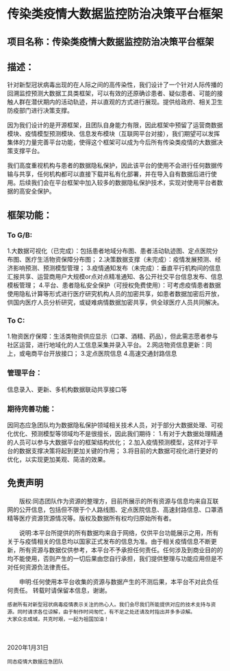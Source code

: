 # 传染类疫情大数据监控防治决策平台框架

## 项目名称：传染类疫情大数据监控防治决策平台框架

## 描述：

​		针对新型冠状病毒出现的在人际之间的高传染性，我们设计了一个针对人际传播的回溯监控预测大数据工具类框架，可以有效的还原确诊患者、疑似患者、可能的接触人群在潜伏期内的活动轨迹，并以直观的方式进行展现。提供给政府、相关卫生防疫部门进行决策支撑。



​		因为我们设计的是开源框架，且团队自身能力有限，因此框架中预留了运营商数据模块、疫情模型预测模块、信息发布模块（互联网平台对接），我们期望可以发挥集体的力量完善平台功能，使得这个框架可以成为今后所有传染类疫情的大数据决策支撑平台。



​		我们高度重视机构与患者的数据隐私保护，因此该平台的使用不会进行任何数据传输与共享，任何机构都可以直接下载并私有化部署，并在导入自有数据后进行使用。后续我们会在平台框架中加入较多的数据隐私保护技术，实现对使用平台者数据的高安全保护。

## 框架功能：

### To G/B:

1.大数据可视化（已完成）：包括患者地域分布图、患者活动轨迹图、定点医院分布图、医疗生活物资保障分布图；
2.决策数据支撑（未完成）：疫情发展预测、经济影响预测、预测模型管理；
3.疫情通知发布（未完成）：垂直平行机构间的信息汇报共享、运营商用户大规模or点对点精准通知、各公开社交平台信息发布、信息模板管理；
4.平台、患者隐私安全保护（可授权免费使用）：可考虑疫情患者数据使用隐私计算等形式进行医疗研究机构人员的加密共享，如患者数据加密后开放，供国内医疗人员分析研究，或疑难病情数据加密共享，供全球医疗人员共同解决。

### To C:

1.物资医疗保障：生活类物资供应显示（口罩、酒精、药品），但此需志愿者参与社区运营，进行地域化的人工信息采集并录入平台。
2.网店物资信息更新：同上，或电商平台开放接口；
3.定点医院信息
4.高速交通封路信息

### 管理平台：

信息录入、更新、多机构数据联动共享接口等

### 期待完善功能：

因同态应急团队均为数据隐私保护领域相关技术人员，对于部分大数据处理、可视化优化、预测模型等领域均不是很擅长，因此我们期待：
1.有对于大数据处理精通的人员可以参与大数据平台的框架结构优化；
2.加入疫情预测模型，这样对于平台的数据支撑决策将起到更加关键的作用；
3.将目前的大数据可视化进行更好的优化，以实现更加美观、简洁的效果。

## 免责声明

　　版权:同态团队作为资源的整理方，目前所展示的所有资源与信息均来自互联网的公开信息，包括但不限于个人路线图、定点医院信息、高速封路信息、口罩酒精等医疗资源货源情况等。版权及数据所有权均归原始所有者。

　　说明:本平台所提供的所有数据均来自于网络，仅供平台功能展示之用，所有关于与疫情相关的信息均以国家正式发布的信息为准。由于相关疫情信息不断更新，所有资源与数据仅供参考，本平台不予承担任何责任。任何涉及到商业目的的均不能使用，否则产生的一切后果由您自行承担，我们提供整理与功能应用但是不对任何资源负法律责任。

　　申明:任何使用本平台收集的资源与数据产生的不测后果，本平台不对此负任何责任。 转载时请保留本信息，谢谢。
     
    感谢所有对新型冠状病毒疫情表示关注的热心人。我们会尽我们所能提供对应的技术支持与资源。同时请求各位谅解，由于制作时间匆忙，有不足之处还请及时指出并多多谅解。
    大家众志成城，共克时艰，一起为祖国加油！


　　

2020年1月31日

    同态疫情大数据应急团队